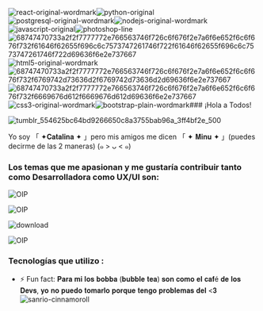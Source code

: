 ![react-original-wordmark](https://github.com/Minusuke/Minusuke/assets/122645470/b16974db-41cc-403a-859c-fb98652e044f)![python-original](https://github.com/Minusuke/Minusuke/assets/122645470/5421c1fe-f5be-46c1-81c6-a66437b43c83)![postgresql-original-wordmark](https://github.com/Minusuke/Minusuke/assets/122645470/7cc4ab95-6d9b-4d0f-b52a-32a7fc6f1a1d)![nodejs-original-wordmark](https://github.com/Minusuke/Minusuke/assets/122645470/a50e0921-9f0b-49e9-b2b8-48440994b91e)![javascript-original](https://github.com/Minusuke/Minusuke/assets/122645470/0b672e3c-7999-4877-9c1b-46fc6c87e172)![photoshop-line](https://github.com/Minusuke/Minusuke/assets/122645470/08baacef-e102-445c-a20d-ac6e0a5c0fd4)![68747470733a2f2f7777772e766563746f726c6f676f2e7a6f6e652f6c6f676f732f61646f62655f696c6c7573747261746f722f61646f62655f696c6c7573747261746f722d69636f6e2e737667](https://github.com/Minusuke/Minusuke/assets/122645470/455c2c53-8aef-4618-85d5-f531aca7cbe9)![html5-original-wordmark](https://github.com/Minusuke/Minusuke/assets/122645470/482b1438-4da1-40e6-a2f5-50135f6e1319)![68747470733a2f2f7777772e766563746f726c6f676f2e7a6f6e652f6c6f676f732f6769742d73636d2f6769742d73636d2d69636f6e2e737667](https://github.com/Minusuke/Minusuke/assets/122645470/c6c46074-c645-4a3f-a08b-50952d06dda8)![68747470733a2f2f7777772e766563746f726c6f676f2e7a6f6e652f6c6f676f732f6669676d612f6669676d612d69636f6e2e737667](https://github.com/Minusuke/Minusuke/assets/122645470/054b4dcd-703a-4071-a0c8-582eea964188)![css3-original-wordmark](https://github.com/Minusuke/Minusuke/assets/122645470/a57e25e9-26f2-454c-9c8f-bc1b603eaa60)![bootstrap-plain-wordmark](https://github.com/Minusuke/Minusuke/assets/122645470/2a9ecdb1-909e-4278-a67a-26d1bba8fa39)### ¡Hola a Todos! 

![tumblr_554625bc64bd9266650c8a3755bab96a_3ff4bf2e_500](https://github.com/Minusuke/Minusuke/assets/122645470/8059b9d8-4920-41ab-928e-c80485d9df59)

Yo soy 「 ✦𝐂𝐚𝐭𝐚𝐥𝐢𝐧𝐚 ✦ 」pero mis amigos me dicen 「 ✦ 𝐌𝐢𝐧𝐮 ✦ 」(puedes decirme de las 2 maneras) (๑ > ᴗ < ๑) 
### Los temas que me apasionan y me gustaría contribuir tanto como Desarrolladora como UX/UI son: 
![OIP](https://github.com/Minusuke/Minusuke/assets/122645470/8bedbc11-e916-4a0e-9fb2-26aa861c663d)

![OIP](https://github.com/Minusuke/Minusuke/assets/122645470/27add012-8bd9-474c-b50c-908696f83966)

![download](https://github.com/Minusuke/Minusuke/assets/122645470/74813831-4b04-448d-a765-c37df76e0f19)

![OIP](https://github.com/Minusuke/Minusuke/assets/122645470/345fab95-9bd6-431f-9fe6-4092b9e820b3)

### Tecnologías que utilizo :


 










- ⚡ Fun fact: 𝐏𝐚𝐫𝐚 𝐦𝐢 𝐥𝐨𝐬 𝐛𝐨𝐛𝐛𝐚 (𝐛𝐮𝐛𝐛𝐥𝐞 𝐭𝐞𝐚) 𝐬𝐨𝐧 𝐜𝐨𝐦𝐨 𝐞𝐥 𝐜𝐚𝐟é 𝐝𝐞 𝐥𝐨𝐬 𝐃𝐞𝐯𝐬, 𝐲𝐨 𝐧𝐨 𝐩𝐮𝐞𝐝𝐨 𝐭𝐨𝐦𝐚𝐫𝐥𝐨 𝐩𝐨𝐫𝐪𝐮𝐞 𝐭𝐞𝐧𝐠𝐨 𝐩𝐫𝐨𝐛𝐥𝐞𝐦𝐚𝐬 𝐝𝐞𝐥 <𝟑
![sanrio-cinnamoroll](https://github.com/Minusuke/Minusuke/assets/122645470/67f5a232-03b0-4a96-8297-ff09d4ad6d97)
